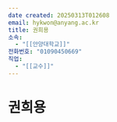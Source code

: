 ```yaml
---
date created: 20250313T012608
email: hykwon@anyang.ac.kr
title: 권희용
소속:
  - "[[안양대학교]]"
전화번호: "01090450669"
직업:
  - "[[교수]]"
---
```


# 권희용
